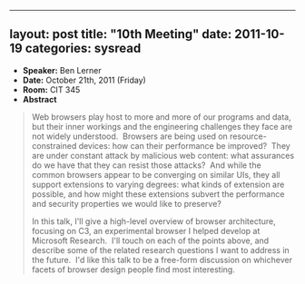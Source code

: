 
---
layout: post
title: "10th Meeting"
date: 2011-10-19
categories: sysread
---

<ul>
	<li><strong>Speaker:</strong> Ben Lerner</li>
	<li><strong>Date:</strong> October 21th, 2011 (Friday)</li>
	<li><strong>Room:</strong> CIT 345</li>
	<li><strong>Abstract</strong></li>
</ul>
<blockquote>
Web browsers play host to more and more of our programs and data, but  their inner workings and the engineering challenges they face are not  widely understood.  Browsers are being used on resource-constrained  devices: how can their performance be improved?  They are under constant  attack by malicious web content: what assurances do we have that they  can resist those attacks?  And while the common browsers appear to be  converging on similar UIs, they all support extensions to varying  degrees: what kinds of extension are possible, and how might these  extensions subvert the performance and security properties we would like  to preserve?

In this talk, I'll give a high-level overview of browser architecture,  focusing on C3, an experimental browser I helped develop at Microsoft  Research.  I'll touch on each of the points above, and describe some of  the related research questions I want to address in the future.  I'd  like this talk to be a free-form discussion on whichever facets of  browser design people find most interesting.</blockquote>
